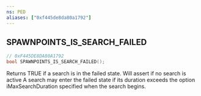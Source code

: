 ```yaml
---
ns: PED
aliases: ["0xf445de8da80a1792"]
---
```

## SPAWNPOINTS_IS_SEARCH_FAILED

```c
// 0xF445DE8DA80A1792
bool SPAWNPOINTS_IS_SEARCH_FAILED();
```

Returns TRUE if a search is in the failed state. Will assert if no search is active A search may enter the failed state if its duration exceeds the option iMaxSearchDuration specified when the search begins.

